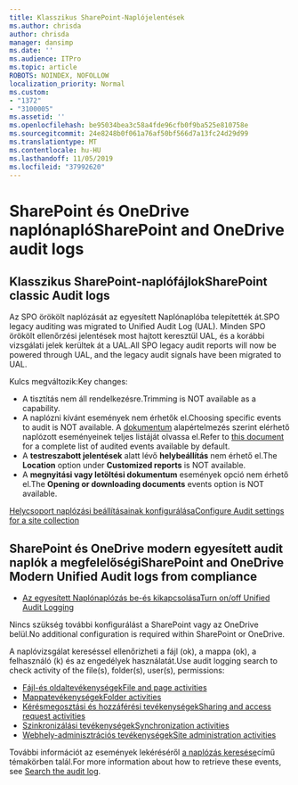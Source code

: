 ```yaml
---
title: Klasszikus SharePoint-Naplójelentések
ms.author: chrisda
author: chrisda
manager: dansimp
ms.date: ''
ms.audience: ITPro
ms.topic: article
ROBOTS: NOINDEX, NOFOLLOW
localization_priority: Normal
ms.custom:
- "1372"
- "3100005"
ms.assetid: ''
ms.openlocfilehash: be95034bea3c58a4fde96cfb0f9ba525e810758e
ms.sourcegitcommit: 24e8248b0f061a76af50bf566d7a13fc24d29d99
ms.translationtype: MT
ms.contentlocale: hu-HU
ms.lasthandoff: 11/05/2019
ms.locfileid: "37992620"
---
```

# <a name="sharepoint-and-onedrive-audit-logs"></a><span data-ttu-id="a3e71-102">SharePoint és OneDrive naplónapló</span><span class="sxs-lookup"><span data-stu-id="a3e71-102">SharePoint and OneDrive audit logs</span></span>

## <a name="sharepoint-classic-audit-logs"></a><span data-ttu-id="a3e71-103">Klasszikus SharePoint-naplófájlok</span><span class="sxs-lookup"><span data-stu-id="a3e71-103">SharePoint classic Audit logs</span></span>

<span data-ttu-id="a3e71-104">Az SPO örökölt naplózását az egyesített Naplónaplóba telepítették át.</span><span class="sxs-lookup"><span data-stu-id="a3e71-104">SPO legacy auditing was migrated to Unified Audit Log (UAL).</span></span> <span data-ttu-id="a3e71-105">Minden SPO örökölt ellenőrzési jelentések most hajtott keresztül UAL, és a korábbi vizsgálati jelek kerültek át a UAL.</span><span class="sxs-lookup"><span data-stu-id="a3e71-105">All SPO legacy audit reports will now be powered through UAL, and the legacy audit signals have been migrated to UAL.</span></span>

<span data-ttu-id="a3e71-106">Kulcs megváltozik:</span><span class="sxs-lookup"><span data-stu-id="a3e71-106">Key changes:</span></span>

* <span data-ttu-id="a3e71-107">A tisztítás nem áll rendelkezésre.</span><span class="sxs-lookup"><span data-stu-id="a3e71-107">Trimming is NOT available as a capability.</span></span>
* <span data-ttu-id="a3e71-108">A naplózni kívánt események nem érhetők el.</span><span class="sxs-lookup"><span data-stu-id="a3e71-108">Choosing specific events to audit is NOT available.</span></span> <span data-ttu-id="a3e71-109">A [dokumentum](https://docs.microsoft.com/office365/securitycompliance/search-the-audit-log-in-security-and-compliance) alapértelmezés szerint elérhető naplózott eseményeinek teljes listáját olvassa el.</span><span class="sxs-lookup"><span data-stu-id="a3e71-109">Refer to [this document](https://docs.microsoft.com/office365/securitycompliance/search-the-audit-log-in-security-and-compliance) for a complete list of audited events available by default.</span></span>
* <span data-ttu-id="a3e71-110">A **testreszabott jelentések** alatt lévő **helybeállítás** nem érhető el.</span><span class="sxs-lookup"><span data-stu-id="a3e71-110">The **Location** option under **Customized reports** is NOT available.</span></span>
* <span data-ttu-id="a3e71-111">A **megnyitási vagy letöltési dokumentum** események opció nem érhető el.</span><span class="sxs-lookup"><span data-stu-id="a3e71-111">The **Opening or downloading documents** events option is NOT available.</span></span>

[<span data-ttu-id="a3e71-112">Helycsoport naplózási beállításainak konfigurálása</span><span class="sxs-lookup"><span data-stu-id="a3e71-112">Configure Audit settings for a site collection</span></span>](https://support.office.com/article/Configure-audit-settings-for-a-site-collection-A9920C97-38C0-44F2-8BCB-4CF1E2AE22D2)

## <a name="sharepoint-and-onedrive-modern-unified-audit-logs-from-compliance"></a><span data-ttu-id="a3e71-113">SharePoint és OneDrive modern egyesített audit naplók a megfelelőségi</span><span class="sxs-lookup"><span data-stu-id="a3e71-113">SharePoint and OneDrive Modern Unified Audit logs from compliance</span></span>

* [<span data-ttu-id="a3e71-114">Az egyesített Naplónaplózás be-és kikapcsolása</span><span class="sxs-lookup"><span data-stu-id="a3e71-114">Turn on/off Unified Audit Logging</span></span>](https://docs.microsoft.com/office365/securitycompliance/turn-audit-log-search-on-or-off) 

<span data-ttu-id="a3e71-115">Nincs szükség további konfigurálást a SharePoint vagy az OneDrive belül.</span><span class="sxs-lookup"><span data-stu-id="a3e71-115">No additional configuration is required within SharePoint or OneDrive.</span></span>

<span data-ttu-id="a3e71-116">A naplóvizsgálat kereséssel ellenőrizheti a fájl (ok), a mappa (ok), a felhasználó (k) és az engedélyek használatát.</span><span class="sxs-lookup"><span data-stu-id="a3e71-116">Use audit logging search to check activity of the file(s), folder(s), user(s), permissions:</span></span>

* [<span data-ttu-id="a3e71-117">Fájl-és oldaltevékenységek</span><span class="sxs-lookup"><span data-stu-id="a3e71-117">File and page activities</span></span>](https://docs.microsoft.com/office365/securitycompliance/search-the-audit-log-in-security-and-compliance)
* [<span data-ttu-id="a3e71-118">Mappatevékenységek</span><span class="sxs-lookup"><span data-stu-id="a3e71-118">Folder activities</span></span>](https://docs.microsoft.com/office365/securitycompliance/search-the-audit-log-in-security-and-compliance#folder-activities)
* [<span data-ttu-id="a3e71-119">Kérésmegosztási és hozzáférési tevékenységek</span><span class="sxs-lookup"><span data-stu-id="a3e71-119">Sharing and access request activities</span></span>](https://docs.microsoft.com/office365/securitycompliance/search-the-audit-log-in-security-and-compliance#sharing-and-access-request-activities)
* [<span data-ttu-id="a3e71-120">Szinkronizálási tevékenységek</span><span class="sxs-lookup"><span data-stu-id="a3e71-120">Synchronization activities</span></span>](https://docs.microsoft.com/office365/securitycompliance/search-the-audit-log-in-security-and-compliance#synchronization-activities)
* [<span data-ttu-id="a3e71-121">Webhely-adminisztrációs tevékenységek</span><span class="sxs-lookup"><span data-stu-id="a3e71-121">Site administration activities</span></span>](https://docs.microsoft.com/office365/securitycompliance/search-the-audit-log-in-security-and-compliance#site-administration-activities)

<span data-ttu-id="a3e71-122">További információt az események lekéréséről [a naplózás keresése](https://docs.microsoft.com/office365/securitycompliance/search-the-audit-log-in-security-and-compliance#search-the-audit-log)című témakörben talál.</span><span class="sxs-lookup"><span data-stu-id="a3e71-122">For more information about how to retrieve these events, see [Search the audit log](https://docs.microsoft.com/office365/securitycompliance/search-the-audit-log-in-security-and-compliance#search-the-audit-log).</span></span>
